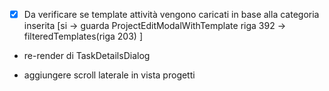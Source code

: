 - [x] Da verificare se template attività vengono caricati in base alla categoria inserita [si -> guarda ProjectEditModalWithTemplate riga 392 -> filteredTemplates(riga 203) ]

- re-render di TaskDetailsDialog


- aggiungere scroll laterale in vista progetti